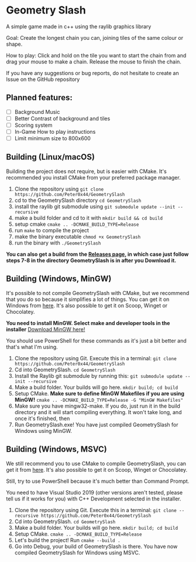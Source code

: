 # Geometry Slash

A simple game made in c++ using the raylib graphics library

Goal: Create the longest chain you can, joining tiles of the same colour or shape. 

How to play: Click and hold on the tile you want to start the chain from and drag your mouse to make a chain. Release the mouse to finish the chain.

If you have any suggestions or bug reports, do not hesitate to create an Issue on the GitHub repository

## Planned features:

- [ ] Background Music
- [ ] Better Contrast of background and tiles
- [ ] Scoring system
- [ ] In-Game How to play instructions
- [ ] Limit minimum size to 800x600

## Building (Linux/macOS)

Building the project does not require, but is easier with CMake. It's recommended you install CMake from your preferred package manager.

1. Clone the repository using `git clone https://github.com/Peter0x44/GeometrySlash`
1. cd to the GeometrySlash directory
`cd GeometrySlash`
1. install the raylib git submodule using `git submodule update --init --recursive`
1. make a build folder and cd to it with `mkdir build && cd build`
1. setup cmake `cmake .. -DCMAKE_BUILD_TYPE=Release`
1. run `make` to compile the project
1. make the binary executable `chmod +x GeometrySlash`
1. run the binary with `./GeometrySlash`

**You can also get a build from the [Releases page](https://github.com/Peter0x44/GeometrySlash/Releases), in which case just follow steps 7-8 in the directory GeometrySlash is in after you Download it.**

## Building (Windows, MinGW)

It's possible to not compile GeometrySlash with CMake, but we recommend that you do so because it simplifies a lot of things. You can get it on Windows from [here](https://cmake.org/download/). It's also possible to get it on Scoop, Winget or Chocolatey.

**You need to install MinGW. Select make and developer tools in the installer** [Download MinGW here!](https://sourceforge.net/projects/mingw/)

You should use PowerShell for these commands as it's just a bit better and that's what I'm using.

1. Clone the repository using Git. Execute this in a terminal: `git clone https://github.com/Peter0x44/GeometrySlash`
2. Cd into GeometrySlash. `cd GeometrySlash`
3. Install the Raylib git submodule by running this: `git submodule update --init --recursive`
4. Make a build folder. Your builds will go here. `mkdir build; cd build`
5. Setup CMake. **Make sure to define MinGW Makefiles if you are using MinGW!** `cmake .. -DCMAKE_BUILD_TYPE=Release -G "MinGW Makefiles"`
6. Make sure you have mingw32-make. If you do, just run it in the build directory and it will start compiling everything. It won't take long, and once it's finished, then
7. Run GeometrySlash.exe! You have just compiled GeometrySlash for Windows using MinGW.

## Building (Windows, MSVC)

We still recommend you to use CMake to compile GeometrySlash, you can get it from [here](https://cmake.org/download/). It's also possible to get it on Scoop, Winget or Chocolatey.

Still, try to use PowerShell because it's much better than Command Prompt.

You need to have Visual Studio 2019 (other versions aren't tested, please tell us if it works for you) with C++ Development selected in the installer.

1. Clone the repository using Git. Execute this in a terminal: `git clone --recursive https://github.com/Peter0x44/GeometrySlash`
2. Cd into GeometrySlash. `cd GeometrySlash`
4. Make a build folder. Your builds will go here. `mkdir build; cd build`
6. Setup CMake. `cmake .. -DCMAKE_BUILD_TYPE=Release`
7. Let's build the project! Run `cmake --build .`
8. Go into Debug, your build of GeometrySlash is there. You have now compiled GeometrySlash for Windows using MSVC.
